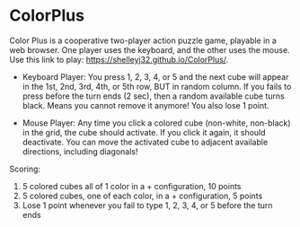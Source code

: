# ColorPlus

Color Plus is a cooperative two-player action puzzle game, playable in a web browser. One player uses the keyboard, and the other uses the mouse. Use this link to play: https://shelleyj32.github.io/ColorPlus/.

- Keyboard Player: 
  You press 1, 2, 3, 4, or 5 and the next cube will appear in the 1st, 2nd, 3rd, 4th, or 5th row, BUT in random column.
  If you fails to press before the turn ends (2 sec), then a random available cube turns black. Means you cannot remove it anymore! You also lose 1 point.
  
- Mouse Player:
  Any time you click a colored cube (non-white, non-black) in the grid, the cube should activate.
  If you click it again, it should deactivate.
  You can move the activated cube to adjacent available directions, including diagonals!

Scoring: 
1) 5 colored cubes all of 1 color in a + configuration, 10 points
2) 5 colored cubes, one of each color, in a + configuration, 5 points
3) Lose 1 point whenever you fail to type 1, 2, 3, 4, or 5 before the turn ends
